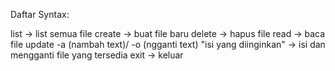 Daftar Syntax:

list -> list semua file
create <nama file> -> buat file baru
delete <nama file> -> hapus file
read <nama file> -> baca file
update -a (nambah text)/ -o (ngganti text) <nama file> "isi yang diinginkan" -> isi dan mengganti file yang tersedia
exit -> keluar
